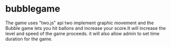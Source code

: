 # bubblegame
The game uses "two.js" api two implement  graphic movement and the Bubble game lets you hit ballons and increase your score.It will increase the level and speed  of the game proceeds.
it will also allow admin to set time  duration for the game.
